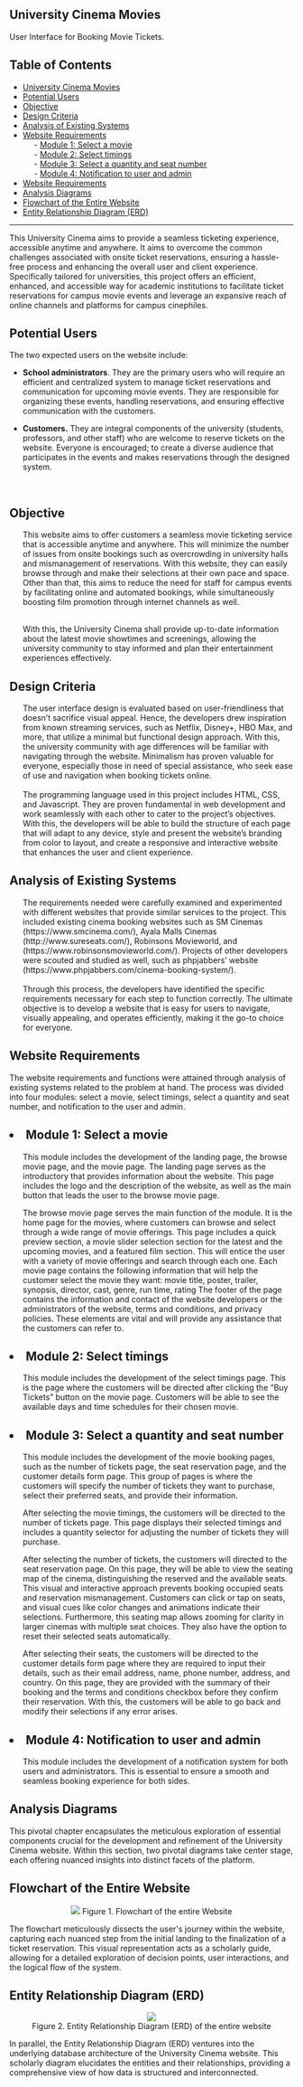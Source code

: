 
## University Cinema Movies
<a name="university-Cinema-Movies"></a>
User Interface for Booking Movie Tickets.


## Table of Contents

- [University Cinema Movies](#university-Cinema-Movies)
- [Potential Users](#potential-users)
- [Objective](#objective)
- [Design Criteria](#design-criteria)
- [Analysis of Existing Systems](#analysis-of-existing-systems)
- [Website Requirements](#website-requirements) <br>
&nbsp;&nbsp;&nbsp;&nbsp; - [Module 1: Select a movie](#module1-select-a-movie)  <br>
&nbsp;&nbsp;&nbsp;&nbsp; - [Module 2: Select timings](#module2-select-timing) <br>
&nbsp;&nbsp;&nbsp;&nbsp; - [Module 3: Select a quantity and seat number](#module3-select-a-quantity-and-seat-number) <br>
&nbsp;&nbsp;&nbsp;&nbsp; - [Module 4: Notification to user and admin](#module4-notification-to-user-and-admin) <br>
- [Website Requirements](#website-requirements)
- [Analysis Diagrams](#analysis-diagrams)
- [Flowchart of the Entire Website](#flowchart-of-the-entire-website)
- [Entity Relationship Diagram (ERD)](#entity-relationship-diagram(ERD))

----------------------------------------------------------------------------------------------------------

This University Cinema aims to provide a seamless ticketing experience, accessible anytime and anywhere. It aims to overcome the common challenges associated with onsite ticket reservations, ensuring a hassle-free process and enhancing the overall user and client experience. Specifically tailored for universities, this project offers an efficient, enhanced, and accessible way for academic institutions to facilitate ticket reservations for campus movie events and leverage an expansive reach of online channels and platforms for campus cinephiles.


## Potential Users 
<a name="potential-users"></a>

The two expected users on the website include: <br> <ul>

**<li>School administrators**. They are the primary users who will require an efficient and centralized system to manage ticket reservations and communication for upcoming movie events. They are responsible for organizing these events, handling reservations, and ensuring effective communication with the customers. <br>

**<li>Customers.** They are integral components of the university (students, professors, and other staff) who are welcome to reserve tickets on the website. Everyone is encouraged; to create a diverse audience that participates in the events and makes reservations through the designed system.  </ul> <br>

## Objective
<a name="objective"></a>

<ul> This website aims to offer customers a seamless movie ticketing service that is accessible anytime and anywhere. This will minimize the number of issues from onsite bookings such as overcrowding in university halls and mismanagement of reservations. With this website, they can easily browse through and make their selections at their own pace and space. Other than that, this aims to reduce the need for staff for campus events by facilitating online and automated bookings, while simultaneously boosting film promotion through internet channels as well. <br>
 
<br> With this, the University Cinema shall provide up-to-date information about the latest movie showtimes and screenings, allowing the university community to stay informed and plan their entertainment experiences effectively. <br> </ul> 

## Design Criteria
<a name="design-criteria"></a>

<ul> The user interface design is evaluated based on user-friendliness that doesn’t sacrifice visual appeal. Hence, the developers drew inspiration from known streaming services, such as Netflix, Disney+, HBO Max, and more, that utilize a minimal but functional design approach. With this, the university community with age differences will be familiar with navigating through the website. Minimalism has proven valuable for everyone, especially those in need of special assistance, who seek ease of use and navigation when booking tickets online.  <br>
<br>
The programming language used in this project includes HTML, CSS, and Javascript. They are proven fundamental in web development and work seamlessly with each other to cater to the project’s objectives. With this, the developers will be able to build the structure of each page that will adapt to any device, style and present the website’s branding from color to layout, and create a responsive and interactive website that enhances the user and client experience. <br> </ul> 


## Analysis of Existing Systems
<a name="analysis-of-existing-systems"></a>

<ul> The requirements needed were carefully examined and experimented with different websites that provide similar services to the project. This included existing cinema booking websites such as SM Cinemas (https://www.smcinema.com/), Ayala Malls Cinemas (http://www.sureseats.com/), Robinsons Movieworld, and (https://www.robinsonsmovieworld.com/). Projects of other developers were scouted and studied as well, such as phpjabbers’ website (https://www.phpjabbers.com/cinema-booking-system/). <br>
 <br>
Through this process, the developers have identified the specific requirements necessary for each step to function correctly. The ultimate objective is to develop a website that is easy for users to navigate, visually appealing, and operates efficiently, making it the go-to choice for everyone. <br> </ul> 


## Website Requirements
<a name="website-requirements"></a>

The website requirements and functions were attained through analysis of existing systems related to the problem at hand. The process was divided into four modules: select a movie, select timings, select a quantity and seat number, and notification to the user and admin. 


 **<li>Module 1: Select a movie** <br>
<a name="module1-select-a-movie"></a>
----------------------------------------------------------------------------------------------------------
<ul> This module includes the development of the landing page, the browse movie page, and the movie page. The landing page serves as the introductory that provides information about the website. This page includes the logo and the description of the website, as well as the main button that leads the user to the browse movie page.

The browse movie page serves the main function of the module. It is the home page for the movies, where customers can browse and select through a wide range of movie offerings. This page includes a quick preview section, a movie slider selection section for the latest and the upcoming movies, and a featured film section. This will entice the user with a variety of movie offerings and search through each one. Each movie page contains the following information that will help the customer select the movie they want: movie title, poster, trailer, synopsis, director, cast, genre, run time, rating
The footer of the page contains the information and contact of the website developers or the administrators of the website, terms and conditions, and privacy policies. These elements are vital and will provide any assistance that the customers can refer to. </ul> 

**<li>Module 2: Select timings**<br>
<a name="module2-select-timing"></a>
----------------------------------------------------------------------------------------------------------
<ul> This module includes the development of the select timings page. This is the page where the customers will be directed after clicking the “Buy Tickets” button on the movie page. Customers will be able to see the available days and time schedules for their chosen movie. </ul> 

**<li>Module 3: Select a quantity and seat number**<br>
<a name="module3-select-a-quantity-and-seat-number"></a>
----------------------------------------------------------------------------------------------------------
<ul> This module includes the development of the movie booking pages, such as the number of tickets page, the seat reservation page, and the customer details form page. This group of pages is where the customers will specify the number of tickets they want to purchase, select their preferred seats, and provide their information.

After selecting the movie timings, the customers will be directed to the number of tickets page. This page displays their selected timings and includes a quantity selector for adjusting the number of tickets they will purchase.

After selecting the number of tickets, the customers will directed to the seat reservation page. On this page, they will be able to view the seating map of the cinema, distinguishing the reserved and the available seats. This visual and interactive approach prevents booking occupied seats and reservation mismanagement. Customers can click or tap on seats, and visual cues like color changes and animations indicate their selections. Furthermore, this seating map allows zooming for clarity in larger cinemas with multiple seat choices. They also have the option to reset their selected seats automatically. 

After selecting their seats, the customers will be directed to the customer details form page where they are required to input their details, such as their email address, name, phone number, address, and country. On this page, they are provided with the summary of their booking and the terms and conditions checkbox before they confirm their reservation. With this, the customers will be able to go back and modify their selections if any error arises. </ul> 

**<li>Module 4: Notification to user and admin**<br>
<a name="module4-notification-to-user-and-admin"></a>
----------------------------------------------------------------------------------------------------------
<ul> This module includes the development of a notification system for both users and administrators. This is essential to ensure a smooth and seamless booking experience for both sides.  </ul> 

## Analysis Diagrams
<a name="analysis-diagrams"></a>

This pivotal chapter encapsulates the meticulous exploration of essential components crucial for the development and refinement of the University Cinema website. Within this section, two pivotal diagrams take center stage, each offering nuanced insights into distinct facets of the platform.

## **Flowchart of the Entire Website**
<a name="flowchart-of-the-entire-website"></a>

<p align="center">
  <img src="https://github.com/SG-Hangaan/OnlineBooking-MovieTickets/assets/127215110/edb597e5-1357-4242-82b6-108593b44fcb"/>
 Figure 1. Flowchart of the entire Website
</p>

The flowchart meticulously dissects the user's journey within the website, capturing each nuanced step from the initial landing to the finalization of a ticket reservation. This visual representation acts as a scholarly guide, allowing for a detailed exploration of decision points, user interactions, and the logical flow of the system.

## **Entity Relationship Diagram (ERD)**
<a name="entity-relationship-diagram(ERD)"></a>

<p align="center">
  <img src="https://github.com/SG-Hangaan/OnlineBooking-MovieTickets/assets/127215110/844667a1-22f0-4a4e-af01-4e8f41f0dcbc"/>
   <br> Figure 2. Entity Relationship Diagram (ERD) of the entire website
</p>

In parallel, the Entity Relationship Diagram (ERD) ventures into the underlying database architecture of the University Cinema website. This scholarly diagram elucidates the entities and their relationships, providing a comprehensive view of how data is structured and interconnected.
























